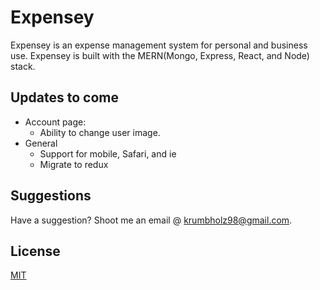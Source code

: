 # Expensey
Expensey is an expense management system for personal and business use. Expensey is built with the MERN(Mongo, Express, React, and Node) stack.

## Updates to come
 * Account page:
   * Ability to change user image.
 * General
    * Support for mobile, Safari,  and ie
    * Migrate to redux
    

## Suggestions
Have a suggestion? Shoot me an email @ krumbholz98@gmail.com.

## License
[MIT](https://choosealicense.com/licenses/mit/)
